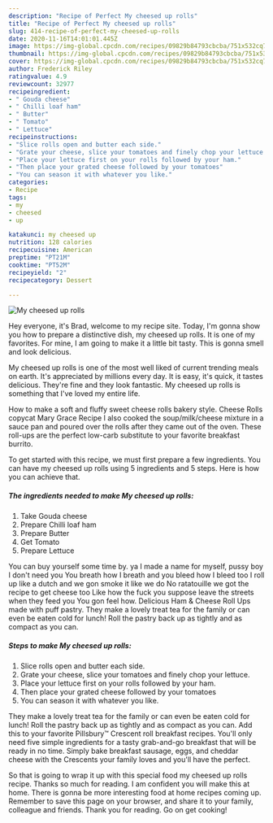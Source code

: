 ```yaml
---
description: "Recipe of Perfect My cheesed up rolls"
title: "Recipe of Perfect My cheesed up rolls"
slug: 414-recipe-of-perfect-my-cheesed-up-rolls
date: 2020-11-16T14:01:01.445Z
image: https://img-global.cpcdn.com/recipes/09829b84793cbcba/751x532cq70/my-cheesed-up-rolls-recipe-main-photo.jpg
thumbnail: https://img-global.cpcdn.com/recipes/09829b84793cbcba/751x532cq70/my-cheesed-up-rolls-recipe-main-photo.jpg
cover: https://img-global.cpcdn.com/recipes/09829b84793cbcba/751x532cq70/my-cheesed-up-rolls-recipe-main-photo.jpg
author: Frederick Riley
ratingvalue: 4.9
reviewcount: 32977
recipeingredient:
- " Gouda cheese"
- " Chilli loaf ham"
- " Butter"
- " Tomato"
- " Lettuce"
recipeinstructions:
- "Slice rolls open and butter each side."
- "Grate your cheese, slice your tomatoes and finely chop your lettuce."
- "Place your lettuce first on your rolls followed by your ham."
- "Then place your grated cheese followed by your tomatoes"
- "You can season it with whatever you like."
categories:
- Recipe
tags:
- my
- cheesed
- up

katakunci: my cheesed up 
nutrition: 128 calories
recipecuisine: American
preptime: "PT21M"
cooktime: "PT52M"
recipeyield: "2"
recipecategory: Dessert

---
```



![My cheesed up rolls](https://img-global.cpcdn.com/recipes/09829b84793cbcba/751x532cq70/my-cheesed-up-rolls-recipe-main-photo.jpg)

Hey everyone, it's Brad, welcome to my recipe site. Today, I'm gonna show you how to prepare a distinctive dish, my cheesed up rolls. It is one of my favorites. For mine, I am going to make it a little bit tasty. This is gonna smell and look delicious.

My cheesed up rolls is one of the most well liked of current trending meals on earth. It's appreciated by millions every day. It is easy, it's quick, it tastes delicious. They're fine and they look fantastic. My cheesed up rolls is something that I've loved my entire life.

How to make a soft and fluffy sweet cheese rolls bakery style. Cheese Rolls copycat Mary Grace Recipe I also cooked the soup/milk/cheese mixture in a sauce pan and poured over the rolls after they came out of the oven. These roll-ups are the perfect low-carb substitute to your favorite breakfast burrito.


To get started with this recipe, we must first prepare a few ingredients. You can have my cheesed up rolls using 5 ingredients and 5 steps. Here is how you can achieve that.

<!--inarticleads1-->

##### The ingredients needed to make My cheesed up rolls:

1. Take  Gouda cheese
1. Prepare  Chilli loaf ham
1. Prepare  Butter
1. Get  Tomato
1. Prepare  Lettuce


You can buy yourself some time by. ya I made a name for myself, pussy boy I don&#39;t need you You breath how I breath and you bleed how I bleed too I roll up like a dutch and we gon smoke it like we do No ratatouille we got the recipe to get cheese too Like how the fuck you suppose leave the streets when they feed you You gon feel how. Delicious Ham &amp; Cheese Roll Ups made with puff pastry. They make a lovely treat tea for the family or can even be eaten cold for lunch! Roll the pastry back up as tightly and as compact as you can. 

<!--inarticleads2-->

##### Steps to make My cheesed up rolls:

1. Slice rolls open and butter each side.
1. Grate your cheese, slice your tomatoes and finely chop your lettuce.
1. Place your lettuce first on your rolls followed by your ham.
1. Then place your grated cheese followed by your tomatoes
1. You can season it with whatever you like.


They make a lovely treat tea for the family or can even be eaten cold for lunch! Roll the pastry back up as tightly and as compact as you can. Add this to your favorite Pillsbury™ Crescent roll breakfast recipes. You&#39;ll only need five simple ingredients for a tasty grab-and-go breakfast that will be ready in no time. Simply bake breakfast sausage, eggs, and cheddar cheese with the Crescents your family loves and you&#39;ll have the perfect. 

So that is going to wrap it up with this special food my cheesed up rolls recipe. Thanks so much for reading. I am confident you will make this at home. There is gonna be more interesting food at home recipes coming up. Remember to save this page on your browser, and share it to your family, colleague and friends. Thank you for reading. Go on get cooking!
